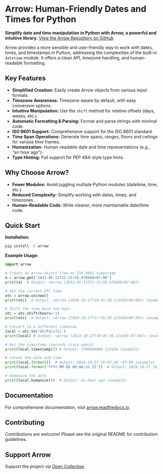 # Arrow: Human-Friendly Dates and Times for Python

**Simplify date and time manipulation in Python with Arrow, a powerful and intuitive library.**  [View the Arrow Repository on GitHub](https://github.com/arrow-py/arrow)

Arrow provides a more sensible and user-friendly way to work with dates, times, and timestamps in Python, addressing the complexities of the built-in `datetime` module. It offers a clean API, timezone handling, and human-readable formatting.

## Key Features

*   **Simplified Creation:** Easily create Arrow objects from various input formats.
*   **Timezone Awareness:**  Timezone-aware by default, with easy conversion options.
*   **Intuitive Manipulation:**  Use the `shift` method for relative offsets (days, weeks, etc.).
*   **Automatic Formatting & Parsing:**  Format and parse strings with minimal code.
*   **ISO 8601 Support:**  Comprehensive support for the ISO 8601 standard.
*   **Time Span Operations:** Generate time spans, ranges, floors and ceilings for various time frames.
*   **Humanization:**  Human-readable date and time representations (e.g., "an hour ago").
*   **Type Hinting:** Full support for PEP 484-style type hints.

## Why Choose Arrow?

*   **Fewer Modules:**  Avoid juggling multiple Python modules (datetime, time, etc.).
*   **Reduced Complexity:**  Simplify working with dates, times, and timezones.
*   **Human-Readable Code:**  Write cleaner, more maintainable date/time code.

## Quick Start

**Installation:**

```bash
pip install -U arrow
```

**Example Usage:**

```python
import arrow

# Create an Arrow object from an ISO 8601 timestamp
a = arrow.get('2013-05-11T21:23:58.970460+07:00')
print(a)  # Output: <Arrow [2013-05-11T21:23:58.970460+07:00]>

# Get the current UTC time
utc = arrow.utcnow()
print(utc)  # Output: <Arrow [2024-10-27T18:45:30.123456+00:00]> (example)

# Shift the time back one hour
utc = utc.shift(hours=-1)
print(utc)  # Output: <Arrow [2024-10-27T17:45:30.123456+00:00]> (example)

# Convert to a different timezone
local = utc.to('US/Pacific')
print(local) # Output: <Arrow [2024-10-27T10:45:30.123456-07:00]> (example)

# Get the timestamp (seconds since epoch)
print(local.timestamp()) # Output: 1700000000.123456 (example)

# Format the date and time
print(local.format())  # Output: 2024-10-27 10:45:30 -07:00 (example)
print(local.format('YYYY-MM-DD HH:mm:ss ZZ'))  # Output: 2024-10-27 10:45:30 -07:00 (example)

# Humanize the date
print(local.humanize())  # Output: an hour ago (example)
```

## Documentation

For comprehensive documentation, visit [arrow.readthedocs.io](https://arrow.readthedocs.io).

## Contributing

Contributions are welcome!  Please see the original README for contribution guidelines.

## Support Arrow

Support the project via [Open Collective](https://opencollective.com/arrow).